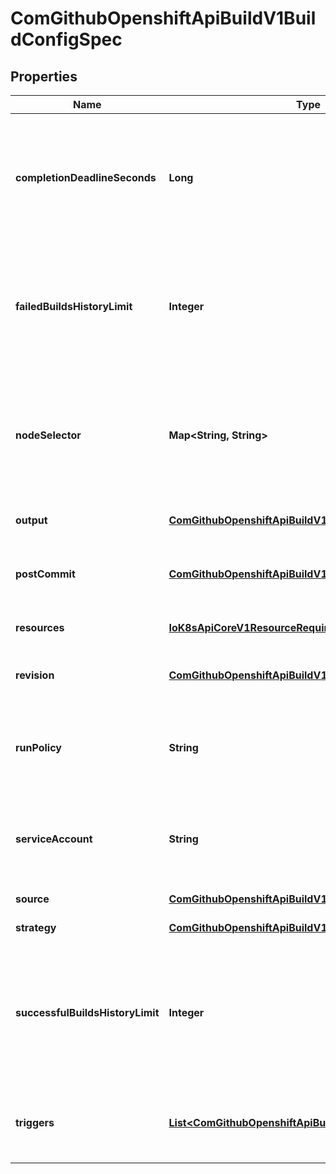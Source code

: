
# ComGithubOpenshiftApiBuildV1BuildConfigSpec

## Properties
Name | Type | Description | Notes
------------ | ------------- | ------------- | -------------
**completionDeadlineSeconds** | **Long** | completionDeadlineSeconds is an optional duration in seconds, counted from the time when a build pod gets scheduled in the system, that the build may be active on a node before the system actively tries to terminate the build; value must be positive integer |  [optional]
**failedBuildsHistoryLimit** | **Integer** | failedBuildsHistoryLimit is the number of old failed builds to retain. When a BuildConfig is created, the 5 most recent failed builds are retained unless this value is set. If removed after the BuildConfig has been created, all failed builds are retained. |  [optional]
**nodeSelector** | **Map&lt;String, String&gt;** | nodeSelector is a selector which must be true for the build pod to fit on a node If nil, it can be overridden by default build nodeselector values for the cluster. If set to an empty map or a map with any values, default build nodeselector values are ignored. |  [optional]
**output** | [**ComGithubOpenshiftApiBuildV1BuildOutput**](ComGithubOpenshiftApiBuildV1BuildOutput.md) | output describes the container image the Strategy should produce. |  [optional]
**postCommit** | [**ComGithubOpenshiftApiBuildV1BuildPostCommitSpec**](ComGithubOpenshiftApiBuildV1BuildPostCommitSpec.md) | postCommit is a build hook executed after the build output image is committed, before it is pushed to a registry. |  [optional]
**resources** | [**IoK8sApiCoreV1ResourceRequirements**](IoK8sApiCoreV1ResourceRequirements.md) | resources computes resource requirements to execute the build. |  [optional]
**revision** | [**ComGithubOpenshiftApiBuildV1SourceRevision**](ComGithubOpenshiftApiBuildV1SourceRevision.md) | revision is the information from the source for a specific repo snapshot. This is optional. |  [optional]
**runPolicy** | **String** | RunPolicy describes how the new build created from this build configuration will be scheduled for execution. This is optional, if not specified we default to \&quot;Serial\&quot;. |  [optional]
**serviceAccount** | **String** | serviceAccount is the name of the ServiceAccount to use to run the pod created by this build. The pod will be allowed to use secrets referenced by the ServiceAccount |  [optional]
**source** | [**ComGithubOpenshiftApiBuildV1BuildSource**](ComGithubOpenshiftApiBuildV1BuildSource.md) | source describes the SCM in use. |  [optional]
**strategy** | [**ComGithubOpenshiftApiBuildV1BuildStrategy**](ComGithubOpenshiftApiBuildV1BuildStrategy.md) | strategy defines how to perform a build. | 
**successfulBuildsHistoryLimit** | **Integer** | successfulBuildsHistoryLimit is the number of old successful builds to retain. When a BuildConfig is created, the 5 most recent successful builds are retained unless this value is set. If removed after the BuildConfig has been created, all successful builds are retained. |  [optional]
**triggers** | [**List&lt;ComGithubOpenshiftApiBuildV1BuildTriggerPolicy&gt;**](ComGithubOpenshiftApiBuildV1BuildTriggerPolicy.md) | triggers determine how new Builds can be launched from a BuildConfig. If no triggers are defined, a new build can only occur as a result of an explicit client build creation. | 



